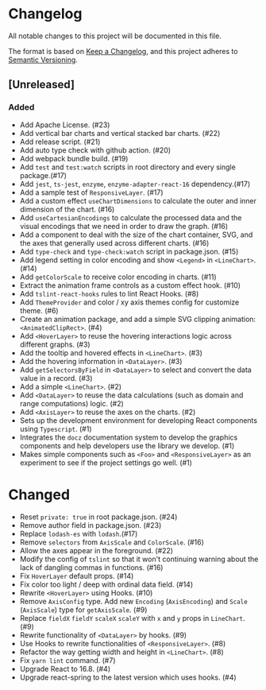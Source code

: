 # Changelog
All notable changes to this project will be documented in this file.

The format is based on [Keep a Changelog](https://keepachangelog.com/en/1.0.0/),
and this project adheres to [Semantic Versioning](https://semver.org/spec/v2.0.0.html).

## [Unreleased]

### Added
- Add Apache License. (#23)
- Add vertical bar charts and vertical stacked bar charts. (#22)
- Add release script. (#21)
- Add auto type check with github action. (#20)
- Add webpack bundle build. (#19)
- Add `test` and `test:watch` scripts in root directory and every single package.(#17)
- Add `jest`, `ts-jest`, `enzyme`, `enzyme-adapter-react-16` dependency.(#17)
- Add a sample test of `ResponsiveLayer`. (#17)
- Add a custom effect `useChartDimensions` to calculate the outer and inner dimension of the chart. (#16)
- Add `useCartesianEncodings` to calculate the processed data and the visual encodings that we need in order to draw the graph. (#16)
- Add a <SvgWithAxisFrame> component to deal with the size of the chart container, SVG, and the axes that generally used across different charts. (#16)
- Add `type-check` and `type-check:watch` script in package.json. (#15)
- Add legend setting in color encoding and show `<Legend>` in `<LineChart>`. (#14)
- Add `getColorScale` to receive color encoding in charts. (#11)
- Extract the animation frame controls as a custom effect hook. (#10)
- Add `tslint-react-hooks` rules to lint React Hooks. (#8)
- Add `ThemeProvider` and color / xy axis themes config for customize theme. (#6)
- Create an animation package, and add a simple SVG clipping animation: `<AnimatedClipRect>`. (#4)
- Add `<HoverLayer>` to reuse the hovering interactions logic across different graphs. (#3)
- Add the tooltip and hovered effects in `<LineChart>`. (#3)
- Add the hovering information in `<DataLayer>`. (#3)
- Add `getSelectorsByField` in `<DataLayer>` to select and convert the data value in a record. (#3)
- Add a simple `<LineChart>`. (#2)
- Add `<DataLayer>` to reuse the data calculations (such as domain and range computations) logic. (#2)
- Add `<AxisLayer>` to reuse the axes on the charts. (#2)
- Sets up the development environment for developing React components using `Typescript`. (#1)
- Integrates the `docz` documentation system to develop the graphics components and help developers use the library we develop. (#1)
- Makes simple components such as `<Foo>` and `<ResponsiveLayer>` as an experiment to see if the project settings go well. (#1)

# Changed
- Reset `private: true` in root package.json. (#24)
- Remove author field in package.json. (#23)
- Replace `lodash-es` with `lodash`.(#17)
- Remove `selectors` from `AxisScale` and `ColorScale`. (#16)
- Allow the axes appear in the foreground. (#22)
- Modify the config of `tslint` so that it won't continuing warning about the lack of dangling commas in functions. (#16)
- Fix `HoverLayer` default props. (#14)
- Fix color too light / deep with ordinal data field. (#14)
- Rewrite `<HoverLayer>` using Hooks. (#10)
- Remove `AxisConfig` type. Add new `Encoding` (`AxisEncoding`) and `Scale` (`AxisScale`) type for `getAxisScale`. (#9)
- Replace `fieldX` `fieldY` `scaleX` `scaleY` with `x` and `y` props in `LineChart`. (#9)
- Rewrite functionality of `<DataLayer>` by hooks. (#9)
- Use Hooks to rewrite functionalities of `<ResponsiveLayer>`. (#8)
- Refactor the way getting width and height in `<LineChart>`. (#8)
- Fix `yarn lint` command. (#7)
- Upgrade React to 16.8. (#4)
- Upgrade react-spring to the latest version which uses hooks. (#4)
